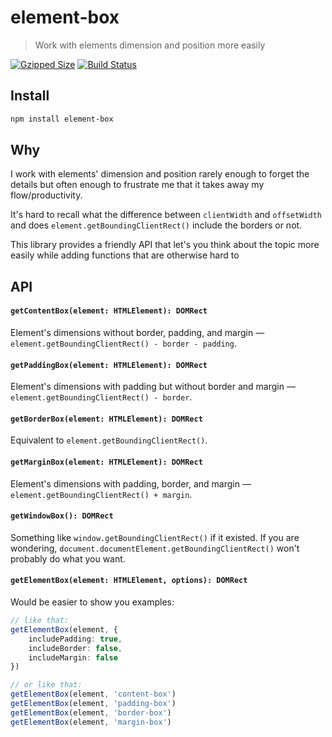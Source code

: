 # element-box

> Work with elements dimension and position more easily

[![Gzipped Size](https://img.shields.io/bundlephobia/minzip/element-box)](https://bundlephobia.com/result?p=element-box)
[![Build Status](https://img.shields.io/github/actions/workflow/status/astoilkov/element-box/main.yml?branch=main)](https://github.com/astoilkov/element-box/actions/workflows/main.yml)

## Install

```bash
npm install element-box
```

## Why

I work with elements' dimension and position rarely enough to forget the details but often enough to frustrate me that it takes away my flow/productivity.

It's hard to recall what the difference between `clientWidth` and `offsetWidth` and does `element.getBoundingClientRect()` include the borders or not.

This library provides a friendly API that let's you think about the topic more easily while adding functions that are otherwise hard to 

## API

#### `getContentBox(element: HTMLElement): DOMRect`

Element's dimensions without border, padding, and margin — `element.getBoundingClientRect() - border - padding`.

#### `getPaddingBox(element: HTMLElement): DOMRect`

Element's dimensions with padding but without border and margin — `element.getBoundingClientRect() - border`.

#### `getBorderBox(element: HTMLElement): DOMRect`

Equivalent to `element.getBoundingClientRect()`.

#### `getMarginBox(element: HTMLElement): DOMRect`

Element's dimensions with padding, border, and margin — `element.getBoundingClientRect() + margin`.

#### `getWindowBox(): DOMRect`

Something like `window.getBoundingClientRect()` if it existed. If you are wondering, `document.documentElement.getBoundingClientRect()` won't probably do what you want.

#### `getElementBox(element: HTMLElement, options): DOMRect`

Would be easier to show you examples:
```ts
// like that:
getElementBox(element, {
    includePadding: true,
    includeBorder: false,
    includeMargin: false
})

// or like that:
getElementBox(element, 'content-box')
getElementBox(element, 'padding-box')
getElementBox(element, 'border-box')
getElementBox(element, 'margin-box')
```
